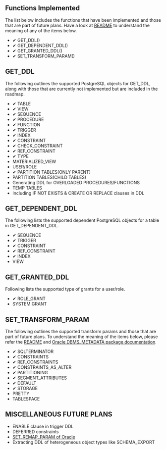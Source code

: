 Functions Implemented
---------------------
The list below includes the functions that have been implemented and those that are part of future plans. Have a look at [README](README.md) to understand the meaning of any of the items below.
- ✔︎ GET_DDL()
- ✔︎ GET_DEPENDENT_DDL()
- ✔︎ GET_GRANTED_DDL()
- ✔︎ SET_TRANSFORM_PARAM()

GET_DDL
-------
The following outlines the supported PostgreSQL objects for GET_DDL, along with those that are currently not implemented but are included in the roadmap.
- ✔︎ TABLE
- ✔︎ VIEW
- ✔︎ SEQUENCE
- ✔︎ PROCEDURE
- ✔︎ FUNCTION
- ✔︎ TRIGGER
- ✔︎ INDEX
- ✔︎ CONSTRAINT
- ✔︎ CHECK_CONSTRAINT
- ✔︎ REF_CONSTRAINT
- ✔︎ TYPE
- MATERIALIZED_VIEW
- USER/ROLE
- ✔︎ PARTITION TABLES(ONLY PARENT)
- PARTITION TABLES(CHILD TABLES)
- Generating DDL for OVERLOADED PROCEDURES/FUNCTIONS
- TEMP TABLES
- Including IF NOT EXISTS & CREATE OR REPLACE clauses in DDL


GET_DEPENDENT_DDL
-----------------
The following lists the supported dependent PostgreSQL objects for a table in GET_DEPENDENT_DDL.
- ✔︎ SEQUENCE
- ✔︎ TRIGGER
- ✔︎ CONSTRAINT
- ✔︎ REF_CONSTRAINT
- ✔︎ INDEX
- VIEW

GET_GRANTED_DDL
---------------
Following lists the supported type of grants for a user/role.
- ✔︎ ROLE_GRANT
- SYSTEM GRANT

SET_TRANSFORM_PARAM
-------------------
The following outlines the supported transform params and those that are part of future plans. To understand the meaning of the items below, please refer the [README](README.md) and [Oracle DBMS_METADATA package documentation](https://docs.oracle.com/en/database/oracle/oracle-database/19/arpls/DBMS_METADATA.html).
- ✔︎ SQLTERMINATOR
- ✔︎ CONSTRAINTS
- ✔︎ REF_CONSTRAINTS
- ✔︎ CONSTRAINTS_AS_ALTER
- ✔︎ PARTITIONING
- ✔︎ SEGMENT_ATTRIBUTES
- ✔︎ DEFAULT
- ✔︎ STORAGE
- PRETTY
- TABLESPACE

MISCELLANEOUS FUTURE PLANS
---------------------------
- ENABLE clause in trigger DDL
- DEFERRED constraints 
- [SET_REMAP_PARAM of Oracle](https://docs.oracle.com/database/121/ARPLS/d_metada.htm#ARPLS66910)
- Extracting DDL of heterogeneous object types like SCHEMA_EXPORT 